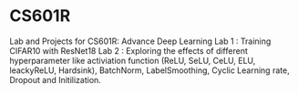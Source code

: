 # CS601R
Lab and Projects for CS601R: Advance Deep Learning
Lab 1 : Training CIFAR10 with ResNet18 
Lab 2 : Exploring the effects of different hyperparameter like activiation function (ReLU, SeLU, CeLU, ELU, leackyReLU, Hardsink), BatchNorm, LabelSmoothing, Cyclic Learning rate, Dropout and Initilization.  

